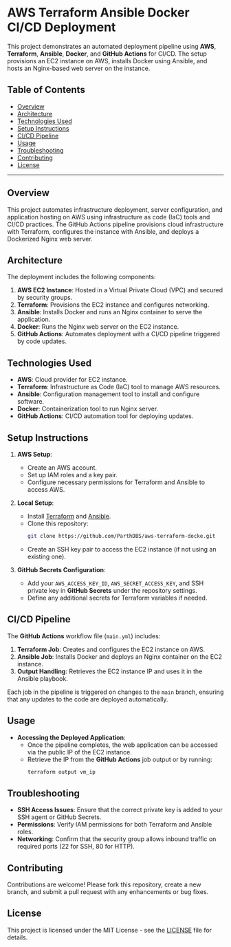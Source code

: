# AWS Terraform Ansible Docker CI/CD Deployment

This project demonstrates an automated deployment pipeline using **AWS**, **Terraform**, **Ansible**, **Docker**, and **GitHub Actions** for CI/CD. The setup provisions an EC2 instance on AWS, installs Docker using Ansible, and hosts an Nginx-based web server on the instance.

## Table of Contents
- [Overview](#overview)
- [Architecture](#architecture)
- [Technologies Used](#technologies-used)
- [Setup Instructions](#setup-instructions)
- [CI/CD Pipeline](#cicd-pipeline)
- [Usage](#usage)
- [Troubleshooting](#troubleshooting)
- [Contributing](#contributing)
- [License](#license)

---

## Overview
This project automates infrastructure deployment, server configuration, and application hosting on AWS using infrastructure as code (IaC) tools and CI/CD practices. The GitHub Actions pipeline provisions cloud infrastructure with Terraform, configures the instance with Ansible, and deploys a Dockerized Nginx web server.

## Architecture
The deployment includes the following components:
1. **AWS EC2 Instance**: Hosted in a Virtual Private Cloud (VPC) and secured by security groups.
2. **Terraform**: Provisions the EC2 instance and configures networking.
3. **Ansible**: Installs Docker and runs an Nginx container to serve the application.
4. **Docker**: Runs the Nginx web server on the EC2 instance.
5. **GitHub Actions**: Automates deployment with a CI/CD pipeline triggered by code updates.


## Technologies Used
- **AWS**: Cloud provider for EC2 instance.
- **Terraform**: Infrastructure as Code (IaC) tool to manage AWS resources.
- **Ansible**: Configuration management tool to install and configure software.
- **Docker**: Containerization tool to run Nginx server.
- **GitHub Actions**: CI/CD automation tool for deploying updates.

## Setup Instructions
1. **AWS Setup**:
   - Create an AWS account.
   - Set up IAM roles and a key pair.
   - Configure necessary permissions for Terraform and Ansible to access AWS.

2. **Local Setup**:
   - Install [Terraform](https://www.terraform.io/downloads.html) and [Ansible](https://docs.ansible.com/ansible/latest/installation_guide/intro_installation.html).
   - Clone this repository: 
     ```bash
     git clone https://github.com/ParthDBS/aws-terraform-docke.git
     ```
   - Create an SSH key pair to access the EC2 instance (if not using an existing one).
  
3. **GitHub Secrets Configuration**:
   - Add your `AWS_ACCESS_KEY_ID`, `AWS_SECRET_ACCESS_KEY`, and SSH private key in **GitHub Secrets** under the repository settings.
   - Define any additional secrets for Terraform variables if needed.

## CI/CD Pipeline
The **GitHub Actions** workflow file (`main.yml`) includes:
1. **Terraform Job**: Creates and configures the EC2 instance on AWS.
2. **Ansible Job**: Installs Docker and deploys an Nginx container on the EC2 instance.
3. **Output Handling**: Retrieves the EC2 instance IP and uses it in the Ansible playbook.

Each job in the pipeline is triggered on changes to the `main` branch, ensuring that any updates to the code are deployed automatically.

## Usage
- **Accessing the Deployed Application**:
  - Once the pipeline completes, the web application can be accessed via the public IP of the EC2 instance.
  - Retrieve the IP from the **GitHub Actions** job output or by running:
    ```bash
    terraform output vm_ip
    ```
  
## Troubleshooting
- **SSH Access Issues**: Ensure that the correct private key is added to your SSH agent or GitHub Secrets.
- **Permissions**: Verify IAM permissions for both Terraform and Ansible roles.
- **Networking**: Confirm that the security group allows inbound traffic on required ports (22 for SSH, 80 for HTTP).

## Contributing
Contributions are welcome! Please fork this repository, create a new branch, and submit a pull request with any enhancements or bug fixes.

## License
This project is licensed under the MIT License - see the [LICENSE](LICENSE) file for details.
